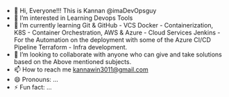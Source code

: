 - 👋 Hi, Everyone!!! This is Kannan @imaDevOpsguy
- 👀 I’m interested in Learning Devops Tools
- 🌱 I’m currently learning Git & GitHub - VCS
     Docker - Containerization,
     K8S - Container Orchestration,
     AWS & Azure - Cloud Services
     Jenkins - For the Automation on the deployment with some of the Azure CI/CD Pipeline
     Terraform - Infra development.
- 💞️ I’m looking to collaborate with anyone who can give and take solutions based on the Above mentioned subjects.
- 📫 How to reach me kannawin3011@gmail.com
- 😄 Pronouns: ...
- ⚡ Fun fact: ...

<!---
imaDevOpsguy/imaDevOpsguy is a ✨ special ✨ repository because its `README.md` (this file) appears on your GitHub profile.
You can click the Preview link to take a look at your changes.
--->
